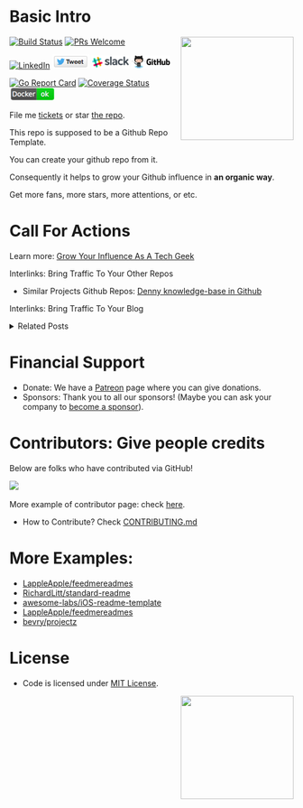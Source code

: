 # Basic Intro
<a href="https://github.com/DennyZhang?tab=followers"><img align="right" width="200" height="183" src="https://www.dennyzhang.com/wp-content/uploads/denny/watermark/github.png" /></a>

[![Build Status](https://travis-ci.org/DennyZhang/popular-github-template.svg?branch=master)](https://travis-ci.org/DennyZhang/remote-commands-servers) [![PRs Welcome](https://img.shields.io/badge/PRs-welcome-brightgreen.svg)](http://makeapullrequest.com)

[![LinkedIn](https://www.dennyzhang.com/wp-content/uploads/sns/linkedin.png)](https://www.linkedin.com/in/dennyzhang001) [![Twitter](https://raw.githubusercontent.com/USDevOps/mywechat-slack-group/master/images/twitter.png)](https://twitter.com/dennyzhang001) [![Slack](https://raw.githubusercontent.com/USDevOps/mywechat-slack-group/master/images/slack.png)](https://goo.gl/ozDDyL) [![Github](https://raw.githubusercontent.com/USDevOps/mywechat-slack-group/master/images/github.png)](https://github.com/DennyZhang)

[![Go Report Card](https://goreportcard.com/badge/github.com/ovh/cds)](https://goreportcard.com/report/github.com/ovh/cds) [![Coverage Status](https://coveralls.io/repos/github/DennyZhang/remote-commands-servers/badge.svg?branch=master)](https://coveralls.io/github/DennyZhang/remote-commands-servers?branch=master) [![Docker](https://raw.githubusercontent.com/USDevOps/mywechat-slack-group/master/images/docker.png)](https://hub.docker.com/r/denny/chatops/)

File me [tickets](https://github.com/DennyZhang/popular-github-template/issues) or star [the repo](https://github.com/DennyZhang/popular-github-template).

This repo is supposed to be a Github Repo Template.

You can create your github repo from it.

Consequently it helps to grow your Github influence in **an organic way**.

Get more fans, more stars, more attentions, or etc.

# Call For Actions
Learn more: [Grow Your Influence As A Tech Geek](https://github.com/search?utf8=✓&q=topic%3Aknowledge-base+user%3ADennyZhang&type=Repositories)

Interlinks: Bring Traffic To Your Other Repos

- Similar Projects Github Repos: [Denny knowledge-base in Github](https://github.com/search?utf8=✓&q=topic%3Aknowledge-base+user%3ADennyZhang&type=Repositories)

Interlinks: Bring Traffic To Your Blog

<details>
 <summary>Related Posts</summary>

- Blog Post: [Effectively Technical Writing In GitHub](https://www.dennyzhang.com/github_wiki).
</details>

# Financial Support
- Donate: We have a [Patreon](https://www.patreon.com/) page where you can give donations.
- Sponsors: Thank you to all our sponsors! (Maybe you can ask your company to [become a sponsor](https://opencollective.com/)).

# Contributors: Give people credits
Below are folks who have contributed via GitHub!

<a href="graphs/contributors"><img src="https://opencollective.com/ifme/contributors.svg?width=890" /></a>

More example of contributor page: check [here](https://github.com/kentcdodds/all-contributors).

- How to Contribute? Check [CONTRIBUTING.md](./CONTRIBUTING.md)

# More Examples:
- [LappleApple/feedmereadmes](https://github.com/LappleApple/feedmereadmes/blob/master/README-maturity-model.md)
- [RichardLitt/standard-readme](https://github.com/RichardLitt/standard-readme)
- [awesome-labs/iOS-readme-template](https://github.com/awesome-labs/iOS-readme-template)
- [LappleApple/feedmereadmes](https://github.com/LappleApple/feedmereadmes)
- [bevry/projectz](https://github.com/bevry/projectz)

# License
- Code is licensed under [MIT License](https://www.dennyzhang.com/wp-content/mit_license.txt).

<img align="right" width="200" height="183" src="https://www.dennyzhang.com/wp-content/uploads/gif/magic.gif">
